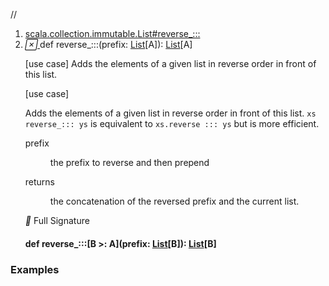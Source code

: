 //
<ol>
<li><a href="https://www.scala-lang.org/api/2.12.3/scala/collection/immutable/List.html#reverse_:::(prefix:List[A]):List[A]">scala.collection.immutable.List#reverse_:::</a></li>
<li name="scala.collection.immutable.List#reverse_:::" visbl="pub" class="indented0 " data-isabs="false" fullcomment="yes" group="Ungrouped"> <a id="reverse_:::(prefix:List[A]):List[A]"></a><a id="reverse_:::(List[A]):List[A]"></a> <span class="permalink"> <a href="../../../scala/collection/immutable/List.html#reverse_:::(prefix:List[A]):List[A]" title="Permalink"> <i class="material-icons"></i> </a> </span> <span class="modifier_kind"> <span class="modifier"></span> <span class="kind">def</span> </span> <span class="symbol"> <span title="gt4s: reverse_$colon$colon$colon" class="name">reverse_:::</span><span class="params">(<span name="prefix">prefix: <a href="" class="extype" name="scala.collection.immutable.List">List</a>[<span class="extype" name="scala.collection.immutable.List.A">A</span>]</span>)</span><span class="result">: <a href="" class="extype" name="scala.collection.immutable.List">List</a>[<span class="extype" name="scala.collection.immutable.List.A">A</span>]</span> </span> <p class="shortcomment cmt">[use case] Adds the elements of a given list in reverse order in front of this list.</p>
 <div class="fullcomment">
  [use case] 
  <div class="comment cmt">
   <p> Adds the elements of a given list in reverse order in front of this list. <code>xs reverse_::: ys</code> is equivalent to <code>xs.reverse ::: ys</code> but is more efficient.</p>
  </div>
  <dl class="paramcmts block">
   <dt class="param">
    prefix
   </dt>
   <dd class="cmt">
    <p>the prefix to reverse and then prepend</p>
   </dd>
   <dt>
    returns
   </dt>
   <dd class="cmt">
    <p>the concatenation of the reversed prefix and the current list.</p>
   </dd>
  </dl>
  <dl class="attributes block"> 
   <div class="full-signature-block toggleContainer"> 
    <span class="toggle"> <i class="material-icons"></i> Full Signature </span> 
    <div class="hiddenContent full-signature-usecase">
     <h4 id="signature" class="signature"> <span class="modifier_kind"> <span class="modifier"></span> <span class="kind">def</span> </span> <span class="symbol"> <span title="gt4s: reverse_$colon$colon$colon" class="name">reverse_:::</span><span class="tparams">[<span name="B">B &gt;: <span class="extype" name="scala.collection.immutable.List.A">A</span></span>]</span><span class="params">(<span name="prefix">prefix: <a href="" class="extype" name="scala.collection.immutable.List">List</a>[<span class="extype" name="scala.collection.immutable.List.reverse_:::.B">B</span>]</span>)</span><span class="result">: <a href="" class="extype" name="scala.collection.immutable.List">List</a>[<span class="extype" name="scala.collection.immutable.List.reverse_:::.B">B</span>]</span> </span> </h4>
    </div> 
   </div>
  </dl>
 </div> </li>
        </ol>


### Examples



